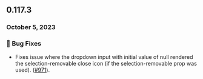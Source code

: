 ## 0.117.3

### October 5, 2023

### 🐛 Bug Fixes

- Fixes issue where the dropdown input with initial value of null rendered the selection-removable close icon (if the selection-removable prop was used). ([#971](https://github.com/formkit/formkit/issues/971)).